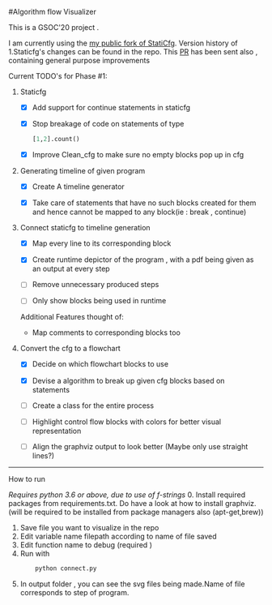 #Algorithm flow Visualizer

This is a GSOC'20 project .

I am currently using the [my public fork of StatiCfg](https://github.com/vishwesh-D-kumar/staticfg). 
Version history of 1.Staticfg's changes can be found in the repo.
This [PR](https://github.com/coetaur0/staticfg/pull/13) has been sent also , containing general purpose improvements


Current TODO's for Phase #1:

1. Staticfg

    * [x] Add support for continue statements in staticfg 
    
    * [x] Stop breakage of code on statements of type 
        ```python
        [1,2].count()
        ```
    
    * [x] Improve Clean_cfg to make sure no empty blocks pop up in cfg

2. Generating timeline of given program
    * [x] Create A timeline generator
    
    * [x] Take care of statements that have no such blocks created for them  and hence cannot be mapped to any block(ie : break , continue)

3. Connect staticfg to timeline generation

    * [x] Map every line to its corresponding block
    
    * [x] Create runtime depictor of the program , with a pdf being given as an output at every step
    
    * [ ] Remove unnecessary produced steps 
    
    * [ ] Only show blocks being used in runtime 
    
     
    Additional Features thought of:
    
    * Map comments to corresponding blocks too
4. Convert the cfg to a flowchart 

    * [x] Decide on which flowchart blocks to use
    
    * [x] Devise a algorithm to break up given cfg blocks based on statements 
    
    * [ ] Create a class for the entire process
    
    * [ ] Highlight control flow blocks with colors for better visual representation
    
    * [ ] Align the graphviz output to look better (Maybe only use straight lines?)
 
 
 
 ---
 How to run
 
 *Requires python 3.6 or above, due to use of f-strings*
0. Install required packages from requirements.txt. Do have a look at how to install graphviz.(will be required to be installed from package managers also (apt-get,brew))
1. Save file you want to visualize in the repo
2. Edit variable name filepath according to name of file saved
3. Edit function name to debug (required )
4. Run with 
    ```bash
        python connect.py
    ```
5. In output folder , you can see the svg files being made.Name of file corresponds to step of program.

 
